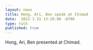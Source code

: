 ```yaml
---
layout: news
title: Hong, Ari, Ben speak at Chimad
date:  2022-1-31 13:26:00 -0700
type: talk
published: true
---
```


Hong, Ari, Ben presented at Chimad.
